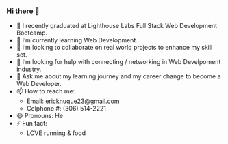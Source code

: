 ### Hi there 👋
- 🔭 I recently graduated at Lighthouse Labs Full Stack Web Development Bootcamp. 
 - 🌱 I’m currently learning Web Development. 
 - 👯 I’m looking to collaborate on real world projects to enhance my skill set.
 - 🤔 I’m looking for help with connecting / networking in Web Develpoment industry.
 - 💬 Ask me about my learning journey and my career change to become a Web Developer.
 - 📫 How to reach me: 
   * Email: ericknuque23@gmail.com
   * Celphone #: (306) 514-2221
 - 😄 Pronouns: He
 - ⚡ Fun fact:
   * LOVE running & food

###
<!--
**enukeWebDev/enukeWebDev** is a ✨ _special_ ✨ repository because its `README.md` (this file) appears on your GitHub profile.

Here are some ideas to get you started:

- 🔭 I’m currently attending the Lighthouse Labs Bootcamp. 
- 🌱 I’m currently learning Web Development. 
- 👯 I’m looking to collaborate on real world projects to enhance my skill set.
- 🤔 I’m looking for help with connecting / networking in Web Develpoment industry.
- 💬 Ask me about my learning journey and my career change from Federal Government Employee (Operations Superintendent - 14 years) to aspiring Web Developer.
- 📫 How to reach me: 
  * Email: enuke4@gmail.com
  * Celphone #: (306) 514-2221
- 😄 Pronouns: He
- ⚡ Fun fact:
  * LOVE running & food
  * Crypto enthusiast
-->
